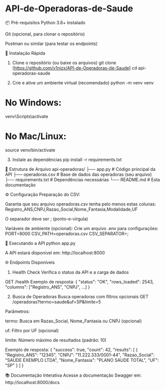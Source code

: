 # API-de-Operadoras-de-Saude

📦 Pré-requisitos
Python 3.8+ instalado

Git (opcional, para clonar o repositório)

Postman ou similar (para testar os endpoints)

🚀 Instalação Rápida
1. Clone o repositório (ou baixe os arquivos)
git clone [https://github.com/v1nizx/API-de-Operadoras-de-Saude]
cd api-operadoras-saude

2. Crie e ative um ambiente virtual (recomendado)
python -m venv venv
# No Windows:
venv\Scripts\activate
# No Mac/Linux:
source venv/bin/activate

3. Instale as dependências
pip install -r requirements.txt

📂 Estrutura de Arquivo
api-operadoras/
├── app.py               # Código principal da API
├── operadoras.csv       # Base de dados das operadoras (seu arquivo)
├── requirements.txt     # Dependências necessárias
└── README.md            # Esta documentação

⚙️ Configuração
Preparação do CSV:

Garanta que seu arquivo operadoras.csv tenha pelo menos estas colunas:
Registro_ANS,CNPJ,Razao_Social,Nome_Fantasia,Modalidade,UF

O separador deve ser ; (ponto-e-vírgula)

Variáveis de ambiente (opcional):
Crie um arquivo .env para configurações:
PORT=8000
CSV_PATH=operadoras.csv
CSV_SEPARATOR=;

🏃 Executando a API
python app.py

A API estará disponível em: http://localhost:8000

🌐 Endpoints Disponíveis
1. Health Check
Verifica o status da API e a carga de dados

GET /health
 Exemplo de resposta:
{
  "status": "OK",
  "rows_loaded": 2543,
  "columns": ["Registro_ANS", "CNPJ", ...]
}

2. Busca de Operadoras
Busca operadoras com filtros opcionais
GET /operadoras?termo=saude&uf=SP&limite=5

Parâmetros:

termo: Busca em Razao_Social, Nome_Fantasia ou CNPJ (opcional)

uf: Filtro por UF (opcional)

limite: Número máximo de resultados (padrão: 10)

Exemplo de resposta:
{
  "success": true,
  "count": 42,
  "results": [
    {
      "Registro_ANS": "12345",
      "CNPJ": "11.222.333/0001-44",
      "Razao_Social": "SAUDE EXEMPLO LTDA",
      "Nome_Fantasia": "PLANO SAUDE TOTAL",
      "UF": "SP"
    }
  ]
}

📚 Documentação Interativa
Acesse a documentação Swagger em:
http://localhost:8000/docs

